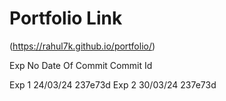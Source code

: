 # Portfolio Link

(https://rahul7k.github.io/portfolio/)

Exp No   Date Of Commit  Commit Id

Exp 1       24/03/24      237e73d
Exp 2       30/03/24      237e73d
